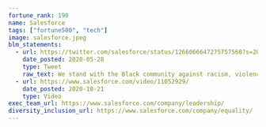```yaml
---
fortune_rank: 190
name: Salesforce
tags: ["fortune500", "tech"]
image: salesforce.jpeg
blm_statements:
  - url: https://twitter.com/salesforce/status/1266066647275757568?s=20
    date_posted: 2020-05-28
    type: Tweet
    raw_text: We stand with the Black community against racism, violence, and hate. Now more than ever we must support one another as allies and speak up for justice and equality.
  - url: https://www.salesforce.com/video/11052929/
    date_posted: 2020-10-21
    type: Video
exec_team_url: https://www.salesforce.com/company/leadership/
diversity_inclusion_url: https://www.salesforce.com/company/equality/
---
```

